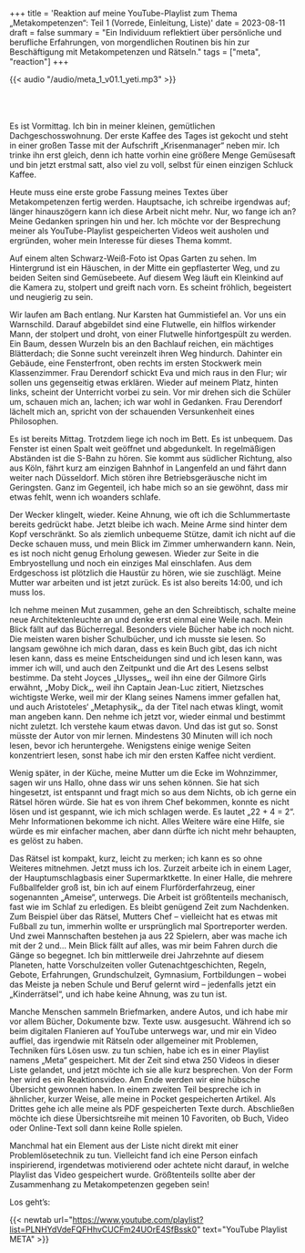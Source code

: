 +++
title = 'Reaktion auf meine YouTube-Playlist zum Thema „Metakompetenzen“: Teil 1 (Vorrede, Einleitung, Liste)'
date = 2023-08-11
draft = false
summary = "Ein Individuum reflektiert über persönliche und berufliche Erfahrungen, von morgendlichen Routinen bis hin zur Beschäftigung mit Metakompetenzen und Rätseln."
tags = ["meta", "reaction"]
+++

{{< audio "/audio/meta_1_v01.1_yeti.mp3" >}}  

</br></br>  
Es ist Vormittag. Ich bin in meiner kleinen, gemütlichen Dachgeschosswohnung. Der erste Kaffee des Tages ist gekocht und steht in einer großen Tasse mit der Aufschrift „Krisenmanager“ neben mir. Ich trinke ihn erst gleich, denn ich hatte vorhin eine größere Menge Gemüsesaft und bin jetzt erstmal satt, also viel zu voll, selbst für einen einzigen Schluck Kaffee.

Heute muss eine erste grobe Fassung meines Textes über Metakompetenzen fertig werden. Hauptsache, ich schreibe irgendwas auf; länger hinauszögern kann ich diese Arbeit nicht mehr. Nur, wo fange ich an? Meine Gedanken springen hin und her. Ich möchte vor der Besprechung meiner als YouTube-Playlist gespeicherten Videos weit ausholen und ergründen, woher mein Interesse für dieses Thema kommt.

Auf einem alten Schwarz-Weiß-Foto ist Opas Garten zu sehen. Im Hintergrund ist ein Häuschen, in der Mitte ein gepflasterter Weg, und zu beiden Seiten sind Gemüsebeete. Auf diesem Weg läuft ein Kleinkind auf die Kamera zu, stolpert und greift nach vorn. Es scheint fröhlich, begeistert und neugierig zu sein.

Wir laufen am Bach entlang. Nur Karsten hat Gummistiefel an. Vor uns ein Warnschild. Darauf abgebildet sind eine Flutwelle, ein hilflos wirkender Mann, der stolpert und droht, von einer Flutwelle hinfortgespült zu werden. Ein Baum, dessen Wurzeln bis an den Bachlauf reichen, ein mächtiges Blätterdach; die Sonne sucht vereinzelt ihren Weg hindurch. Dahinter ein Gebäude, eine Fensterfront, oben rechts im ersten Stockwerk mein Klassenzimmer. Frau Derendorf schickt Eva und mich raus in den Flur; wir sollen uns gegenseitig etwas erklären. Wieder auf meinem Platz, hinten links, scheint der Unterricht vorbei zu sein. Vor mir drehen sich die Schüler um, schauen mich an, lachen; ich war wohl in Gedanken. Frau Derendorf lächelt mich an, spricht von der schauenden Versunkenheit eines Philosophen.

Es ist bereits Mittag. Trotzdem liege ich noch im Bett. Es ist unbequem. Das Fenster ist einen Spalt weit geöffnet und abgedunkelt. In regelmäßigen Abständen ist die S-Bahn zu hören. Sie kommt aus südlicher Richtung, also aus Köln, fährt kurz am einzigen Bahnhof in Langenfeld an und fährt dann weiter nach Düsseldorf. Mich stören ihre Betriebsgeräusche nicht im Geringsten. Ganz im Gegenteil, ich habe mich so an sie gewöhnt, dass mir etwas fehlt, wenn ich woanders schlafe.

Der Wecker klingelt, wieder. Keine Ahnung, wie oft ich die Schlummertaste bereits gedrückt habe. Jetzt bleibe ich wach. Meine Arme sind hinter dem Kopf verschränkt. So als ziemlich unbequeme Stütze, damit ich nicht auf die Decke schauen muss, und mein Blick im Zimmer umherwandern kann. Nein, es ist noch nicht genug Erholung gewesen. Wieder zur Seite in die Embryostellung und noch ein einziges Mal einschlafen. Aus dem Erdgeschoss ist plötzlich die Haustür zu hören, wie sie zuschlägt. Meine Mutter war arbeiten und ist jetzt zurück. Es ist also bereits 14:00, und ich muss los.

Ich nehme meinen Mut zusammen, gehe an den Schreibtisch, schalte meine neue Architektenleuchte an und denke erst einmal eine Weile nach. Mein Blick fällt auf das Bücherregal. Besonders viele Bücher habe ich noch nicht. Die meisten waren bisher Schulbücher, und ich musste sie lesen. So langsam gewöhne ich mich daran, dass es kein Buch gibt, das ich nicht lesen kann, dass es meine Entscheidungen sind und ich lesen kann, was immer ich will, und auch den Zeitpunkt und die Art des Lesens selbst bestimme. Da steht Joyces „Ulysses„, weil ihn eine der Gilmore Girls erwähnt, „Moby Dick„, weil ihn Captain Jean-Luc zitiert, Nietzsches wichtigste Werke, weil mir der Klang seines Namens immer gefallen hat, und auch Aristoteles‘ „Metaphysik„, da der Titel nach etwas klingt, womit man angeben kann. Den nehme ich jetzt vor, wieder einmal und bestimmt nicht zuletzt. Ich verstehe kaum etwas davon. Und das ist gut so. Sonst müsste der Autor von mir lernen. Mindestens 30 Minuten will ich noch lesen, bevor ich heruntergehe. Wenigstens einige wenige Seiten konzentriert lesen, sonst habe ich mir den ersten Kaffee nicht verdient.

Wenig später, in der Küche, meine Mutter um die Ecke im Wohnzimmer, sagen wir uns Hallo, ohne dass wir uns sehen können. Sie hat sich hingesetzt, ist entspannt und fragt mich so aus dem Nichts, ob ich gerne ein Rätsel hören würde. Sie hat es von ihrem Chef bekommen, konnte es nicht lösen und ist gespannt, wie ich mich schlagen werde. Es lautet „22 + 4 = 2“. Mehr Informationen bekomme ich nicht. Alles Weitere wäre eine Hilfe, sie würde es mir einfacher machen, aber dann dürfte ich nicht mehr behaupten, es gelöst zu haben.

Das Rätsel ist kompakt, kurz, leicht zu merken; ich kann es so ohne Weiteres mitnehmen. Jetzt muss ich los. Zurzeit arbeite ich in einem Lager, der Hauptumschlagbasis einer Supermarktkette. In einer Halle, die mehrere Fußballfelder groß ist, bin ich auf einem Flurförderfahrzeug, einer sogenannten „Ameise“, unterwegs. Die Arbeit ist größtenteils mechanisch, fast wie im Schlaf zu erledigen. Es bleibt genügend Zeit zum Nachdenken. Zum Beispiel über das Rätsel, Mutters Chef – vielleicht hat es etwas mit Fußball zu tun, immerhin wollte er ursprünglich mal Sportreporter werden. Und zwei Mannschaften bestehen ja aus 22 Spielern, aber was mache ich mit der 2 und… Mein Blick fällt auf alles, was mir beim Fahren durch die Gänge so begegnet. Ich bin mittlerweile drei Jahrzehnte auf diesem Planeten, hatte Vorschulzeiten voller Gutenachtgeschichten, Regeln, Gebote, Erfahrungen, Grundschulzeit, Gymnasium, Fortbildungen – wobei das Meiste ja neben Schule und Beruf gelernt wird – jedenfalls jetzt ein „Kinderrätsel“, und ich habe keine Ahnung, was zu tun ist.

Manche Menschen sammeln Briefmarken, andere Autos, und ich habe mir vor allem Bücher, Dokumente bzw. Texte usw. ausgesucht. Während ich so beim digitalen Flanieren auf YouTube unterwegs war, und mir ein Video auffiel, das irgendwie mit Rätseln oder allgemeiner mit Problemen, Techniken fürs Lösen usw. zu tun schien, habe ich es in einer Playlist namens „Meta“ gespeichert. Mit der Zeit sind etwa 250 Videos in dieser Liste gelandet, und jetzt möchte ich sie alle kurz besprechen. Von der Form her wird es ein Reaktionsvideo. Am Ende werden wir eine hübsche Übersicht gewonnen haben. In einem zweiten Teil bespreche ich in ähnlicher, kurzer Weise, alle meine in Pocket gespeicherten Artikel. Als Drittes gehe ich alle meine als PDF gespeicherten Texte durch. Abschließen möchte ich diese Übersichtsreihe mit meinen 10 Favoriten, ob Buch, Video oder Online-Text soll dann keine Rolle spielen.

Manchmal hat ein Element aus der Liste nicht direkt mit einer Problemlösetechnik zu tun. Vielleicht fand ich eine Person einfach inspirierend, irgendetwas motivierend oder achtete nicht darauf, in welche Playlist das Video gespeichert wurde. Größtenteils sollte aber der Zusammenhang zu Metakompetenzen gegeben sein!

Los geht’s:

{{< newtab url="https://www.youtube.com/playlist?list=PLNHYdVdeFQFHhvCUCFm24UOrE4SfBssk0" text="YouTube Playlist META" >}}  